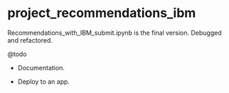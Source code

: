 # project\_recommendations\_ibm

Recommendations\_with\_IBM\_submit.ipynb is the final version. Debugged and refactored. 

@todo
- Documentation.

- Deploy to an app.


